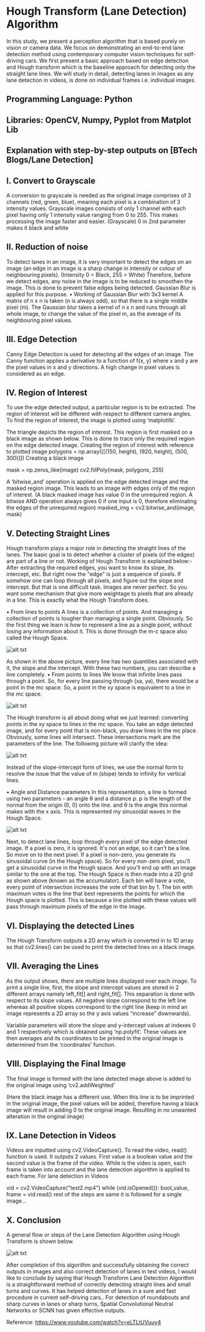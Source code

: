 # Hough Transform (Lane Detection) Algorithm
In this study, we present a perception algorithm that is based purely on vision or camera data. We focus on demonstrating an end-to-end lane detection method using contemporary computer vision techniques for self-driving cars. We first present a basic approach based on edge detection and Hough transform which is the baseline approach for detecting only the straight lane lines.
We will study in detail, detecting lanes in images as any lane detection in videos, is done on individual frames i.e. individual images.

## Programming Language: Python
## Libraries: OpenCV, Numpy, Pyplot from Matplot Lib
## Explanation with step-by-step outputs on [BTech Blogs/Lane Detection]
 
## I.	Convert to Grayscale
A conversion to grayscale is needed as the original image comprises of 3 channels (red, green, blue), meaning each pixel is a combination of 3 intensity values. Grayscale images consists of only 1 channel with each pixel having only 1 intensity value ranging from 0 to 255. This makes processing the image faster and easier.
(Grayscale) 0 in 2nd parameter makes it black and white
 
## II.	Reduction of noise
To detect lanes in an image, it is very important to detect the edges on an image (an edge in an image is a sharp change in intensity or colour of neighbouring pixels).
(Intensity 0 = Black, 255 = White)
Therefore, before we detect edges, any noise in the image is to be reduced to smoothen the image. This is done to prevent false edges being detected. Gaussian Blur is applied for this purpose.
•	Working of Gaussian Blur with 3x3 kernel
A matrix of n x n is taken (n is always odd), so that there is a single middle pixel (m). The Gaussian blur takes a kernel of n x n and runs through all whole image, to change the value of the pixel m, as the average of its neighbouring pixel values.

## III.	Edge Detection
Canny Edge Detection is used for detecting all the edges of an image. The Canny function applies a derivative to a function of f(x, y) where x and y are the pixel values in x and y directions. A high change in pixel values is considered as an edge.
 
## IV.	Region of Interest
To use the edge detected output, a particular region is to be extracted. The region of interest will be different with respect to different camera angles.
To find the region of interest, the image is plotted using ‘matplotlib’.
 
The triangle depicts the region of interest. This region is first masked on a black image as shown below. This is done to trace only the required region on the edge detected image.
Creating the region of interest with reference to plotted image
polygons = np.array([[(150, height), (920, height), (500, 300)]])
Creating a black image

mask = np.zeros_like(image)
cv2.fillPoly(mask, polygons, 255)

A ‘bitwise_and’ operation is applied on the edge detected image and the masked region image. This leads to an image with edges only of the region of interest.
(A black masked image has value 0 in the unrequired region. A bitwise AND operation always gives 0 if one input is 0, therefore eliminating the edges of the unrequired region)
masked_img = cv2.bitwise_and(image, mask)
 
## V.	Detecting Straight Lines
Hough transform plays a major role in detecting the straight lines of the lanes. The basic goal is to detect whether a cluster of pixels (of the edges) are part of a line or not.
Working of Hough Transform is explained below:-
After extracting the required edges, you want to know its slope, its intercept, etc. But right now the "edge" is just a sequence of pixels.
If somehow one can loop through all pixels, and figure out the slope and intercept. But that is one difficult task. Images are never perfect. So you want some mechanism that give more weightage to pixels that are already in a line. This is exactly what the Hough Transform does.

•	From lines to points
A lines is a collection of points. And managing a collection of points is tougher than managing a single point. Obviously. So the first thing we learn is how to represent a line as a single point, without losing any information about it. This is done through the m-c space also called the Hough Space.

![alt txt](https://aishack.in/static/img/tut/hough_mc_space.jpg)

As shown in the above picture, every line has two quantities associated with it, the slope and the intercept. With these two numbers, you can describe a line completely.
•	From points to lines
We know that infinite lines pass through a point. So, for every line passing through (xa, ya), there would be a point in the mc space.
So, a point in the xy space is equivalent to a line in the mc space.

 ![alt txt](https://aishack.in/static/img/tut/hough_mc_space_point1.jpg)
 
The Hough transform is all about doing what we just learned: converting points in the xy space to lines in the mc space.
You take an edge detected image, and for every point that is non-black, you draw lines in the mc place. Obviously, some lines will intersect. These intersections mark are the parameters of the line.
The following picture will clarify the idea:

 ![alt txt](https://aishack.in/static/img/tut/hough_lines_example.jpg)
 
Instead of the slope-intercept form of lines, we use the normal form to resolve the issue that the value of m (slope) tends to infinity for vertical lines.
 
•	Angle and Distance parameters
In this representation, a line is formed using two parameters - an angle θ and a distance p. p is the length of the normal from the origin (0, 0) onto the line. and θ is the angle this normal makes with the x axis. This is represented my sinusoidal waves in the Hough Space.

![alt txt](https://aishack.in/static/img/tut/hough_p0.jpg)

Next, to detect lane lines, loop through every pixel of the edge detected image. If a pixel is zero, it is ignored. It's not an edge, so it can't be a line. So move on to the next pixel. If a pixel is non-zero, you generate its sinusoidal curve (in the Hough space). So for every non-zero pixel, you'll get a sinusoidal curve in the Hough space. And you'll end up with an image similar to the one at the top. 
The Hough Space is then made into a 2D grid as shown above (known as the accumulator). Each bin will have a vote, every point of intersection increases the vote of that bin by 1. The bin with maximum votes is the line that best represents the points for which the Hough space is plotted. This is because a line plotted with these values will pass through maximum pixels of the edge in the image.

## VI.	Displaying the detected Lines
The Hough Transform outputs a 2D array which is converted in to 1D array so that cv2.lines() can be used to print the detected lines on a black image.

## VII.	Averaging the Lines
As the output shows, there are multiple lines displayed over each image. To print a single line, first, the slope and intercept values are stored in 2 different arrays namely left_fit[] and right_fit[]. This separation is done with respect to its slope values. All negative slope correspond to the left line whereas all positive slopes correspond to the right line (keep in mind an image represents a 2D array so the y axis values “increase” downwards).  

Variable parameters will store the slope and y-intercept values at indexes 0 and 1 respectively which is obtained using ‘np.polyfit’. These values are then averages and its coordinates to be printed in the original image is determined from the ‘coordinates’ function.
 
## VIII.	Displaying the Final Image
The final image is formed with the lane detected image above is added to the original image using ‘cv2.addWeighted’

(Here the black image has a different use. When this line is to be imprinted in the original image, the pixel values will be added, therefore having a black image will result in adding 0 to the original image. Resulting in no unwanted alteration in the original image)

## IX.	Lane Detection in Videos
Videos are inputted using cv2.VideoCapture(). To read the video, read() function is used. It outputs 2 values. First value is a boolean value and the second value is the frame of the video. While is the video is open, each frame is taken into account and the lane detection algorithm is applied to each frame. 
For lane detection in Videos

vid = cv2.VideoCapture("test2.mp4")
while (vid.isOpened()):
    bool_value, frame = vid.read()
    rest of the steps are same it is followed for a single image...
    
## X.	Conclusion
A general flow or steps of the Lane Detection Algorithm using Hough Transform is shown below.

![alt txt](https://miro.medium.com/max/875/1*wVfCstrB_YLG_UZE3X5JLw.png)

After completion of this algorithm and successfully obtaining the correct outputs in images and also correct detection of lanes in test videos, I would like to conclude by saying that Hough Transform Lane Detection Algorithm is a straightforward method of correctly detecting straight lines and small turns and curves. It has helped detection of lanes in a sure and fast procedure in current self-driving cars.. For detection of roundabouts and sharp curves in lanes or sharp turns, Spatial Convolutional Neutral Networks or SCNN has given effective outputs.


Reference:
https://www.youtube.com/watch?v=eLTLtUVuuy4
